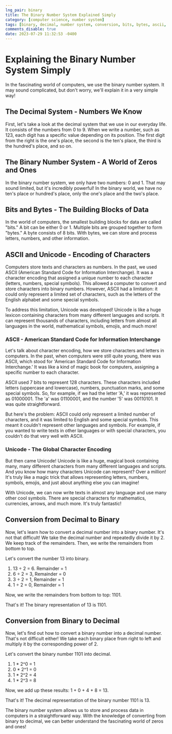 ```yaml
---
lng_pair: binary
title: The Binary Number System Explained Simply
category: [computer science, number system]
tags: [binary, decimal, number system, conversion, bits, bytes, ascii, unicode]
comments_disable: true
date: 2023-07-29 11:32:53 -0400
---
```


# Explaining the Binary Number System Simply
In the fascinating world of computers, we use the binary number system. It may sound complicated, but don't worry, we'll explain it in a very simple way!

## The Decimal System - Numbers We Know
First, let's take a look at the decimal system that we use in our everyday life. It consists of the numbers from 0 to 9. When we write a number, such as 123, each digit has a specific value depending on its position. The first digit from the right is the one's place, the second is the ten's place, the third is the hundred's place, and so on.

## The Binary Number System - A World of Zeros and Ones
In the binary number system, we only have two numbers: 0 and 1. That may sound limited, but it's incredibly powerful! In the binary world, we have no ten's place or hundred's place, only the one's place and the two's place.

## Bits and Bytes - The Building Blocks of Data
In the world of computers, the smallest building blocks for data are called "bits." A bit can be either 0 or 1. Multiple bits are grouped together to form "bytes." A byte consists of 8 bits. With bytes, we can store and process letters, numbers, and other information.

## ASCII and Unicode - Encoding of Characters
Computers store texts and characters as numbers. In the past, we used ASCII (American Standard Code for Information Interchange). It was a character encoding that assigned a unique number to each character (letters, numbers, special symbols). This allowed a computer to convert and store characters into binary numbers. However, ASCII had a limitation: it could only represent a limited set of characters, such as the letters of the English alphabet and some special symbols.

To address this limitation, Unicode was developed! Unicode is like a huge lexicon containing characters from many different languages and scripts. It can represent thousands of characters, including letters from almost all languages in the world, mathematical symbols, emojis, and much more!

### ASCII - American Standard Code for Information Interchange
Let's talk about character encoding, how we store characters and letters in computers. In the past, when computers were still quite young, there was ASCII, which stood for 'American Standard Code for Information Interchange.' It was like a kind of magic book for computers, assigning a specific number to each character.

ASCII used 7 bits to represent 128 characters. These characters included letters (uppercase and lowercase), numbers, punctuation marks, and some special symbols. So, for example, if we had the letter 'A,' it was represented as 01000001. The 'a' was 01100001, and the number '5' was 00110101. It was quite straightforward.

But here's the problem: ASCII could only represent a limited number of characters, and it was limited to English and some special symbols. This meant it couldn't represent other languages and symbols. For example, if you wanted to write texts in other languages or with special characters, you couldn't do that very well with ASCII.

### Unicode - The Global Character Encoding
But then came Unicode! Unicode is like a huge, magical book containing many, many different characters from many different languages and scripts. And you know how many characters Unicode can represent? Over a million! It's truly like a magic trick that allows representing letters, numbers, symbols, emojis, and just about anything else you can imagine!

With Unicode, we can now write texts in almost any language and use many other cool symbols. There are special characters for mathematics, currencies, arrows, and much more. It's truly fantastic!

## Conversion from Decimal to Binary
Now, let's learn how to convert a decimal number into a binary number. It's not that difficult! We take the decimal number and repeatedly divide it by 2. We keep track of the remainders. Then, we write the remainders from bottom to top.

Let's convert the number 13 into binary.

1. 13 ÷ 2 = 6. Remainder = 1
2. 6 ÷ 2 = 3, Remainder = 0
3. 3 ÷ 2 = 1, Remainder = 1
4. 1 ÷ 2 = 0, Remainder = 1

Now, we write the remainders from bottom to top: 1101.

That's it! The binary representation of 13 is 1101.

## Conversion from Binary to Decimal
Now, let's find out how to convert a binary number into a decimal number. That's not difficult either! We take each binary place from right to left and multiply it by the corresponding power of 2.

Let's convert the binary number 1101 into decimal.

1. 1 * 2^0 = 1
2. 0 * 2^1 = 0
3. 1 * 2^2 = 4
4. 1 * 2^3 = 8

Now, we add up these results: 1 + 0 + 4 + 8 = 13.

That's it! The decimal representation of the binary number 1101 is 13.

The binary number system allows us to store and process data in computers in a straightforward way. With the knowledge of converting from binary to decimal, we can better understand the fascinating world of zeros and ones!